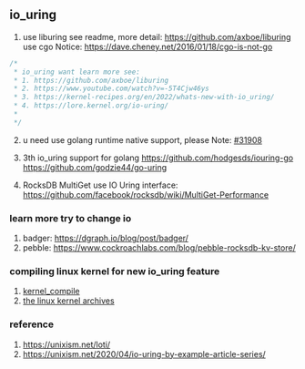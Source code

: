 ## io_uring
1. use liburing see readme, more detail: https://github.com/axboe/liburing <br> use cgo Notice: https://dave.cheney.net/2016/01/18/cgo-is-not-go

```c
/*
 * io_uring want learn more see:
 * 1. https://github.com/axboe/liburing
 * 2. https://www.youtube.com/watch?v=-5T4Cjw46ys
 * 3. https://kernel-recipes.org/en/2022/whats-new-with-io_uring/
 * 4. https://lore.kernel.org/io-uring/
 *
 */
```


2. u need use golang runtime native support, please Note: [#31908](https://github.com/golang/go/issues/31908)

3. 3th io_uring support for golang https://github.com/hodgesds/iouring-go  https://github.com/godzie44/go-uring 

4. RocksDB MultiGet use IO Uring interface: https://github.com/facebook/rocksdb/wiki/MultiGet-Performance



### learn more try to change io
1. badger: https://dgraph.io/blog/post/badger/
2. pebble: https://www.cockroachlabs.com/blog/pebble-rocksdb-kv-store/


### compiling linux kernel for new io_uring feature
1. [kernel_compile](https://www.cyberciti.biz/tips/compiling-linux-kernel-26.html)
2. [the linux kernel archives](https://www.kernel.org/)



### reference
1. https://unixism.net/loti/
2. https://unixism.net/2020/04/io-uring-by-example-article-series/
